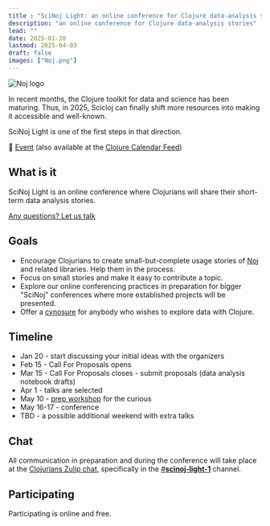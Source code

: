 ```yaml
---
title : "SciNoj Light: an online conference for Clojure data-analysis stories"
description: "an online conference for Clojure data-analysis stories"
lead: ""
date: 2025-01-20
lastmod: 2025-04-03
draft: false
images: ["Noj.png"]
---
```


![Noj logo](Noj.png)

In recent months, the Clojure toolkit for data and science has been maturing. Thus, in 2025, Scicloj can finally shift more resources into making it accessible and well-known.

SciNoj Light is one of the first steps in that direction.

:calendar: [Event](https://clojureverse.org/t/scinoj-light-1st-conference/) (also available at the [Clojure Calendar Feed](../../events))

## What is it
SciNoj Light is an online conference where Clojurians will share their short-term data analysis stories.

<a class="btn btn-primary btn-lg px-4 mb-2" href="/docs/community/contact/" role="button">Any questions? Let us talk</a>

## Goals
* Encourage Clojurians to create small-but-complete usage stories of [Noj](https://scicloj.github.io/noj) and related libraries. Help them in the process.
* Focus on small stories and make it easy to contribute a topic.
* Explore our online conferencing practices in preparation for bigger "SciNoj" conferences where more established projects will be presented.
* Offer a [cynosure](https://www.merriam-webster.com/dictionary/cynosure) for anybody who wishes to explore data with Clojure.

## Timeline
* Jan 20 - start discussing your initial ideas with the organizers
* Feb 15 - Call For Proposals opens
* Mar 15 - Call For Proposals closes - submit proposals (data analysis notebook drafts)
* Apr 1 - talks are selected
* May 10 - [prep workshop](https://scicloj.github.io/blog/data-analyis-with-clojure-free-workshop-may-10th-initial-survey/) for the curious
* May 16-17 - conference 
* TBD - a possible additional weekend with extra talks

## Chat
All communication in preparation and during the conference will take place at the [Clojurians Zulip chat](https://scicloj.github.io/docs/community/chat/), specifically in the [#**scinoj-light-1**](https://clojurians.zulipchat.com/#narrow/channel/479601-scinoj-light-1) channel.

## Participating
Participating is online and free.


